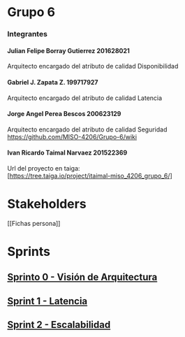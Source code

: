# Grupo 6

### Integrantes

#### Julian Felipe Borray Gutierrez 201628021

Arquitecto encargado del atributo de calidad Disponibilidad

#### Gabriel J. Zapata Z. 199717927

Arquitecto encargado del atributo de calidad Latencia

#### Jorge Angel Perea Bescos 200623129

Arquitecto encargado del atributo de calidad Seguridad
https://github.com/MISO-4206/Grupo-6/wiki
#### Ivan Ricardo Taimal Narvaez 201522369

Url del proyecto en taiga: <br/>
[https://tree.taiga.io/project/itaimal-miso_4206_grupo_6/]

# Stakeholders
[[Fichas persona]]

# Sprints

## [Sprinto 0 - Visión de Arquitectura]((https://github.com/MISO-4206/Grupo-6/wiki/Sprint1))
## [Sprint 1 - Latencia](https://github.com/MISO-4206/Grupo-6/wiki/Sprint1)
## [Sprint 2 - Escalabilidad](https://github.com/MISO-4206/Grupo-6/wiki/Sprint2)